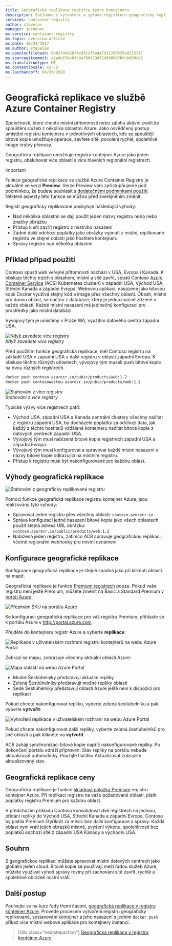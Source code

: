 ```yaml
---
title: Geografická replikace registru Azure kontejneru
description: Začínáme s vytváření a správa registrech geograficky replikované kontejner Azure.
services: container-registry
author: stevelas
manager: jeconnoc
ms.service: container-registry
ms.topic: overview-article
ms.date: 10/24/2017
ms.author: stevelas
ms.openlocfilehash: 6b82f49d2bf4ed321f5e847d11780535e01531f7
ms.sourcegitcommit: e2adef58c03b0a780173df2d988907b5cb809c82
ms.translationtype: MT
ms.contentlocale: cs-CZ
ms.lasthandoff: 04/28/2018
---
```

# <a name="geo-replication-in-azure-container-registry"></a>Geografická replikace ve službě Azure Container Registry

Společnosti, které chcete místní přítomnosti nebo zálohu aktivní zvolit ke spouštění služeb z několika oblastmi Azure. Jako osvědčený postup umístění registru kontejneru v jednotlivých oblastech, kde se spouštějí bitové kopie umožňuje operace, zavřete sítě, povolení rychlé, spolehlivé image vrstvy přenosy.

Geografická replikace umožňuje registru kontejner Azure jako jeden registru, obsluhovat více oblastí s více hlavních regionální registrech.

> [!IMPORTANT]
> Funkce geografické replikace ve službě Azure Container Registry je aktuálně ve verzi **Preview**. Verze Preview vám zpřístupňujeme pod podmínkou, že budete souhlasit s [dodatečnými podmínkami použití](https://azure.microsoft.com/support/legal/preview-supplemental-terms/). Některé aspekty této funkce se můžou před zveřejněním změnit.
>

Registr geograficky replikované poskytuje následující výhody:

* Nad několika oblastmi se dají použít jeden názvy registru nebo nebo značky obrázku
* Přístup k síti zavřít registru z místního nasazení
* Žádné další odchozí poplatky jako obrázky vyjmutí z místní, replikované registru ve stejné oblasti jako hostitele kontejneru
* Správy registru nad několika oblastmi

## <a name="example-use-case"></a>Příklad případ použití
Contoso spustí web veřejné přítomnosti nachází v USA, Evropa i Kanada. K obsluze těchto trzích s obsahem, místní a sítě zavřít, spustí Contoso [Azure Container Service](/azure/container-service/kubernetes/) (ACS) Kubernetes clusterů v západní USA, Východ USA, Střední Kanada a západní Evropa. Webovou aplikaci, nasazené jako bitovou kopii Docker využívá stejný kód a image přes všechny oblasti. Obsah, místní pro danou oblast, se načtou z databáze, který je jednoznačně zřízené v každé oblasti. Každé místní nasazení má jedinečný konfiguraci pro prostředky jako místní databázi.

Vývojový tým je umístěný v Praze WA, využitím datového centra západní USA.

![Když zavedete více registry](media/container-registry-geo-replication/before-geo-replicate.png)<br />*Když zavedete více registry*

Před použitím funkce geografická replikace, měl Contoso registru na základě USA v západní USA s další registru v oblasti západní Evropa. K obsluze těchto různých oblastech, vývojový tým museli push bitové kopie na dvou různých registrech.

```bash
docker push contoso.azurecr.io/pubic/products/web:1.2
docker push contosowesteu.azurecr.io/pubic/products/web:1.2
```
![Stahování z více registry](media/container-registry-geo-replication/before-geo-replicate-pull.png)<br />*Stahování z více registry*

Typické výzvy více registrech patří:

* Východ USA, západní USA a Kanada centrální clustery všechny načítat z registru západní USA, by docházelo poplatky za odchozí data, jak každý z těchto hostitelů vzdálené kontejneru načítat bitové kopie z datových centrech západní USA.
* Vývojový tým musí nabízená bitové kopie registrech západní USA a západní Evropa.
* Vývojový tým musí konfigurovat a spravovat každý místní nasazení s názvy bitové kopie odkazující na místním registru.
* Přístup k registru musí být nakonfigurované pro každou oblast.

## <a name="benefits-of-geo-replication"></a>Výhody geografická replikace

![Stahování z geograficky replikované registru](media/container-registry-geo-replication/after-geo-replicate-pull.png)

Pomocí funkce geografická replikace registru kontejner Azure, jsou realizovány tyto výhody:

* Spravovat jeden registru přes všechny oblasti: `contoso.azurecr.io`
* Správa konfigurací jedné nasazení bitové kopie jako všech oblastech použít stejná adresa URL obrázku: `contoso.azurecr.io/public/products/web:1.2`
* Nabízená jeden registru, zatímco ACR spravuje geografickou replikaci, včetně regionální webhooky pro místní oznámení

## <a name="configure-geo-replication"></a>Konfigurace geografické replikace
Konfigurace geografická replikace je stejně snadná jako při kliknutí oblasti na mapě.

Geografická replikace je funkce [Premium registrech](container-registry-skus.md) pouze. Pokud vaše registru není ještě Premium, můžete změnit na Basic a Standard Premium v [portál Azure](https://portal.azure.com):

![Přepínání SKU na portálu Azure](media/container-registry-skus/update-registry-sku.png)

Ke konfiguraci geografická replikace pro váš registru Premium, přihlaste se k portálu Azure v http://portal.azure.com.

Přejděte do kontejneru registr Azure a vyberte **replikace**:

![Replikace v uživatelském rozhraní registru kontejnerů na webu Azure Portal](media/container-registry-geo-replication/registry-services.png)

Zobrazí se mapu, zobrazuje všechny aktuální oblasti Azure:

 ![Mapa oblastí na webu Azure Portal](media/container-registry-geo-replication/registry-geo-map.png)

* Modré Šestiúhelníky představují aktuální repliky
* Zelená Šestiúhelníky představují možné repliky oblastí
* Šedé Šestiúhelníky představují oblastí Azure ještě není k dispozici pro replikaci

Pokud chcete nakonfigurovat repliku, vyberte zelená šestiúhelníku a pak vyberte **vytvořit**:

 ![Vytvoření replikace v uživatelském rozhraní na webu Azure Portal](media/container-registry-geo-replication/create-replication.png)

Pokud chcete nakonfigurovat další repliky, vyberte zelená šestiúhelníků pro jiné oblasti a pak klikněte na **vytvořit**.

ACR zahájí synchronizaci bitové kopie napříč nakonfigurované repliky. Po dokončení portálu odráží *připraven*. Stav repliky na portálu nebude aktualizovat automaticky. Použijte tlačítko Aktualizovat zobrazíte aktualizovaný stav.

## <a name="geo-replication-pricing"></a>Geografická replikace ceny

Geografická replikace je funkce [skladová položka Premium](container-registry-skus.md) registru kontejner Azure. Při replikaci registru na vaše požadované oblasti, platit poplatky registru Premium pro každou oblast.

V předchozím příkladu Contoso konsolidovat dvě registrech na jedinou, přidání repliky do Východ USA, Střední Kanada a západní Evropa. Contoso by platila Premium čtyřikrát za měsíc bez další konfigurace a správy. Každá oblast nyní vrátí jejich obrázků místně, zvýšení výkonu, spolehlivosti bez poplatků odchozí sítě z západní USA Kanady a východní USA.

## <a name="summary"></a>Souhrn

S geografickou replikací můžete spravovat místní datových centrech jako globální jeden cloud. Bitové kopie se používají mezi řadou služeb Azure, můžete využívat výhod správy roviny při zachování sítě zavřít, rychlé a spolehlivé obrázek místní vrátí.

## <a name="next-steps"></a>Další postup

Podívejte se na kurz řady třemi částmi, [geografická replikace v registru kontejner Azure](container-registry-tutorial-prepare-registry.md). Provede procesem vytvoření registru geograficky replikované, sestavování kontejner a jeho nasazení s jedním `docker push` příkaz více místní webové aplikace pro kontejnery instancí.

> [!div class="nextstepaction"]
> [Geografická replikace v registru kontejner Azure](container-registry-tutorial-prepare-registry.md)